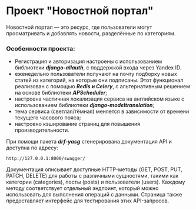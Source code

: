 # Проект "Новостной портал"
Новостной портал — это ресурс, где пользователи могут просматривать и добавлять новости, разделённые по категориям.
### Особенности проекта:
- Регистрация и авторизация настроены с использованием библиотеки ***django-allauth***, с поддержкой входа через Yandex ID.
- еженедельно пользователи получают на почту подборку новых статей из категорий, на которые они подписаны. Этот функционал реализован с помощью ***Redis и Celery***, с альтернативным решением на основе библиотеки ***APScheduler***;
- настроена частичная локализация сервиса на английском языке с использованием библиотеки ***django-modeltranslation***;
- тема сервиса (светлая/тёмная) меняется в зависимости от времени текущего часового пояса;
- настроено кэширование страниц для повышения производительности.

При помощи пакета ***drf-yasg*** сгенерирована документация API и доступна по адресу:
```
http://127.0.0.1:8000/swagger/
```
Документация описывает доступные HTTP-методы (GET, POST, PUT, PATCH, DELETE) для работы с различными сущностями, такими как категории (categories), посты (posts) и пользователи (users). Каждому методу соответствует отдельный эндпоинт, который можно использовать для выполнения операций с данными. Страница также предоставляет интерфейс для тестирования этих API-запросов.
